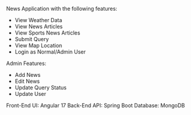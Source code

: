 News Application with the following features:
- View Weather Data
- View News Articles
- View Sports News Articles
- Submit Query
- View Map Location
- Login as Normal/Admin User

Admin Features:
- Add News
- Edit News
- Update Query Status
- Update User

Front-End UI: Angular 17
Back-End API: Spring Boot
Database: MongoDB
